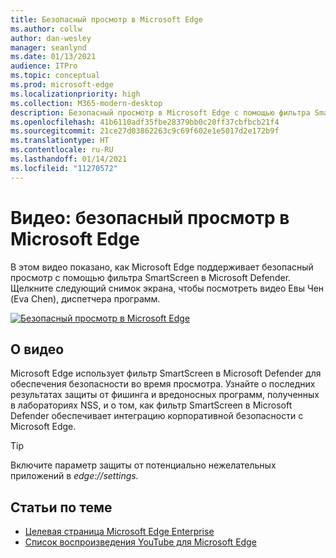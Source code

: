 ```yaml
---
title: Безопасный просмотр в Microsoft Edge
ms.author: collw
author: dan-wesley
manager: seanlynd
ms.date: 01/13/2021
audience: ITPro
ms.topic: conceptual
ms.prod: microsoft-edge
ms.localizationpriority: high
ms.collection: M365-modern-desktop
description: Безопасный просмотр в Microsoft Edge с помощью фильтра SmartScreen в Microsoft Defender
ms.openlocfilehash: 41b6110adf35fbe28379bb0c20ff37cbfbcb21f4
ms.sourcegitcommit: 21ce27d03862263c9c69f602e1e5017d2e172b9f
ms.translationtype: HT
ms.contentlocale: ru-RU
ms.lasthandoff: 01/14/2021
ms.locfileid: "11270572"
---
```

# Видео: безопасный просмотр в Microsoft Edge

В этом видео показано, как Microsoft Edge поддерживает безопасный просмотр с помощью фильтра SmartScreen в Microsoft Defender. Щелкните следующий снимок экрана, чтобы посмотреть видео Евы Чен (Eva Chen), диспетчера программ.

[![Безопасный просмотр в Microsoft Edge](media/microsoft-edge-video-security-smartscreen/0.png)](http://www.youtube.com/watch?v=s9kk88SkjLw "Secure browsing on Microsoft Edge")

## О видео

Microsoft Edge использует фильтр SmartScreen в Microsoft Defender для обеспечения безопасности во время просмотра. Узнайте о последних результатах защиты от фишинга и вредоносных программ, полученных в лабораториях NSS, и о том, как фильтр SmartScreen в Microsoft Defender обеспечивает интеграцию корпоративной безопасности с Microsoft Edge.

> [!TIP]
> Включите параметр защиты от потенциально нежелательных приложений в *edge://settings.*

## Статьи по теме

- [Целевая страница Microsoft Edge Enterprise](https://aka.ms/EdgeEnterprise)
- [Список воспроизведения YouTube для Microsoft Edge](https://www.youtube.com/playlist?list=PLXtHYVsvn_b-uXh1tMeYpT-0iD8tD3tFy)


